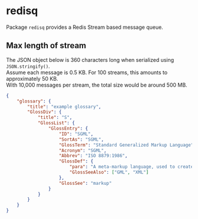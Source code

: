 # redisq

Package `redisq` provides a Redis Stream based message queue.

## Max length of stream

The JSON object below is 360 characters long when serialized using `JSON.stringify()`.  
Assume each message is 0.5 KB. For 100 streams, this amounts to approximately 50 KB.  
With 10,000 messages per stream, the total size would be around 500 MB.

```json
{
    "glossary": {
        "title": "example glossary",
        "GlossDiv": {
            "title": "S",
            "GlossList": {
                "GlossEntry": {
                    "ID": "SGML",
                    "SortAs": "SGML",
                    "GlossTerm": "Standard Generalized Markup Language",
                    "Acronym": "SGML",
                    "Abbrev": "ISO 8879:1986",
                    "GlossDef": {
                        "para": "A meta-markup language, used to create markup languages such as DocBook.",
                        "GlossSeeAlso": ["GML", "XML"]
                    },
                    "GlossSee": "markup"
                }
            }
        }
    }
}
```
